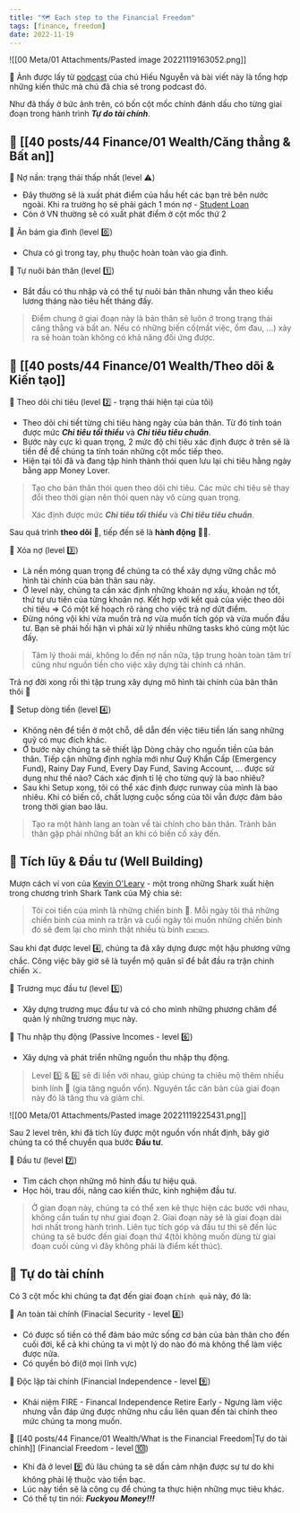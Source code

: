 ```yaml
---
title: "🗺️ Each step to the Financial Freedom"
tags: [finance, freedom]
date: 2022-11-19
---
```


![[00 Meta/01 Attachments/Pasted image 20221119163052.png]]

📂 Ảnh được lấy từ [podcast](https://www.youtube.com/watch?v=GlUvl-MWn6E&list=PL1bLXQ3Ow2laRk3IFEqbDLM_l6YHNPp8W&index=2&ab_channel=HieuNguyen) của chú Hiếu Nguyễn và bài viết này là tổng hợp những kiến thức mà chú đã chia sẻ trong podcast đó.

Như đã thấy ở bức ảnh trên, có bốn cột mốc chính đánh dấu cho từng giai đoạn trong hành trình ***Tự do tài chính***. 

## 🌿 [[40 posts/44 Finance/01 Wealth/Căng thẳng & Bất an]]

🌱 Nợ nần: trạng thái thấp nhất (level ⚠️) 
- Đây thường sẽ là xuất phát điểm của hầu hết các bạn trẻ bên nước ngoài. Khi ra trường họ sẽ phải gách 1 món nợ - [Student Loan](https://en.wikipedia.org/wiki/Student_loan)
- Còn ở VN thường sẽ có xuất phát điểm ở cột mốc thứ 2

🌱 Ăn bám gia đình (level 0️⃣)
- Chưa có gì trong tay, phụ thuộc hoàn toàn vào gia đình.

🌱 Tự nuôi bản thân (level 1️⃣)
- Bắt đầu có thu nhập và có thể tự nuôi bản thân nhưng vẫn theo kiểu lương tháng nào tiêu hết tháng đấy.

> Điểm chung ở giai đoạn này là bản thân sẽ luôn ở trong trạng thái căng thằng và bất an. Nếu có những biến cố(mất việc, ốm đau, ...) xảy ra sẽ hoàn toàn không có khả năng đối ứng được.

## 🌿 [[40 posts/44 Finance/01 Wealth/Theo dõi & Kiến tạo]]

🌱 Theo dõi chi tiêu (level 2️⃣ - trạng thái hiện tại của tôi)
-  Theo dõi chi tiết từng chi tiêu hàng ngày của bản thân. Từ đó tính toán được mức ***Chi tiêu tối thiểu*** và ***Chi tiêu tiêu chuẩn***. 
- Bước này cực kì quan trọng, 2 mức độ chi tiêu xác định được ở trên sẽ là tiền đề để chúng ta tính toán những cột mốc tiếp theo.
- Hiện tại tôi đã và đang tập hình thành thói quen lưu lại chi tiêu hằng ngày bằng app Money Lover.

> Tạo cho bản thân thói quen theo dõi chi tiêu. Các mức chi tiêu sẽ thay đổi theo thời gian nên thói quen này vô cùng quan trọng.
> 
> Xác định được mức ***Chi tiêu tối thiểu*** và ***Chi tiêu tiêu chuẩn***. 

Sau quá trình **theo dõi** 👀, tiếp đến sẽ là **hành động** 👷‍♂️.

🌱 Xóa nợ (level 3️⃣)
- Là nền móng quan trọng để chúng ta có thể xây dựng vững chắc mô hình tài chính của bản thân sau này. 
- Ở level này, chúng ta cần xác định những khoản nợ xấu, khoản nợ tốt, thứ tự ưu tiên của từng khoản nợ. Kết hợp với kết quả của việc theo dõi chi tiêu => Có một kế hoạch rõ ràng cho việc trả nợ dứt điểm.
- Đừng nóng vội khi vừa muốn trả nợ vừa muốn tích góp và vừa muốn đầu tư. Bạn sẽ phải hối hận vì phải xử lý nhiều những tasks khó cùng một lúc đấy.

> Tâm lý thoải mái, không lo đến nợ nần nữa, tập trung hoàn toàn tâm trí cũng như nguồn tiền cho việc xây dựng tài chính cá nhân.

Trả nợ đời xong rồi thì tập trung xây dựng mô hình tài chính của bản thân thôi 💪

🌱 Setup dòng tiền (level 4️⃣)
- Không nên để tiền ở một chỗ, dễ dẫn đến việc tiêu tiền lấn sang những quỹ có mục đích khác.
- Ở bước này chúng ta sẽ thiết lập Dòng chảy cho nguồn tiền của bản thân. Tiếp cận những định nghĩa mới như Quỹ Khẩn Cấp (Emergency Fund), Rainy Day Fund, Every Day Fund, Saving Account, ... được sử dụng như thế nào? Cách xác định tỉ lệ cho từng quỹ là bao nhiêu?
- Sau khi Setup xong, tôi có thể xác định được runway của mình là bao nhiêu. Khi có biến cố, chất lượng cuộc sống của tôi vẫn được đảm bảo trong thời gian bao lâu. 

> Tạo ra một hành lang an toàn về tài chính cho bản thân. Tránh bản thân gặp phải những bất an khi có biến cố xảy đến.
> 
## 🌿 Tích lũy & Đầu tư (Well Building)

Mượn cách ví von của [Kevin O'Leary](https://en.wikipedia.org/wiki/Kevin_O%27Leary) - một trong những Shark xuất hiện trong chương trình Shark Tank của Mỹ chia sẻ:
> Tôi coi tiền của mình là những chiến binh 💂. Mỗi ngày tôi thả những chiến binh của mình ra trận và cuối ngày tôi muốn những chiến binh đó sẽ đem lại cho mình thật nhiều tù binh 💵💵💵.

Sau khi đạt được level 4️⃣, chúng ta đã xây dựng được một hậu phương vững chắc. Công việc bây giờ sẽ là tuyển mộ quân sĩ để bắt đầu ra trận chinh chiến ⚔️.  

🌱 Trương mục đầu tư (level 5️⃣)
- Xây dựng trương mục đầu tư và có cho mình những phương châm để quản lý những trương mục này.

🌱 Thu nhập thụ động (Passive Incomes - level 6️⃣)
- Xây dựng và phát triển những nguồn thu nhập thụ động.

> Level 5️⃣ & 6️⃣ sẽ đi liền với nhau, giúp chúng ta chiêu mộ thêm nhiều binh lính 💂 (gia tăng nguồn vốn).
> Nguyên tắc căn bản của giai đoạn này đó là tăng thu và giảm chi.

![[00 Meta/01 Attachments/Pasted image 20221119225431.png]]

Sau 2 level trên, khi đã tích lũy được một nguồn vốn nhất định, bây giờ chúng ta có thể chuyển qua bước **Đầu tư**.

🌱 Đầu tư (level 7️⃣)
- Tìm cách chọn những mô hình đầu tư hiệu quả.
- Học hỏi, trau dồi, nâng cao kiến thức, kinh nghiệm đầu tư.

> Ở gian đoạn này, chúng ta có thể xen kẽ thực hiện các bước với nhau, không cần tuần tự như giai đoạn 2.
> Giai đoạn này sẽ là giai đoạn dài hơi nhất trong hành trình.  Liên tục tích góp và đầu tư thì sẽ đến lúc chúng ta sẽ bước đến giai đoạn thứ 4(tôi không muốn dùng từ giai đoạn cuối cùng vì đây không phải là điểm kết thúc).

## 🌿 Tự do tài chính

Có 3 cột mốc khi chúng ta đạt đến giai đoạn `chính quả` này, đó là:

🌱 An toàn tài chính (Finacial Security - level 8️⃣)
- Có được số tiền có thể đảm bảo mức sống cơ bản của bản thân cho đến cuối đời, kể cả khi chúng ta vì một lý do nào đó mà không thể làm việc được nữa.
- Có quyền bỏ đi(ở mọi lĩnh vực)

🌱 Độc lập tài chính (Financial Independence - level 9️⃣)
- Khái niệm FIRE - Financal Independence Retire Early - Ngưng làm việc nhưng vẫn đáp ứng được những nhu cầu liên quan đến tài chính theo mức chúng ta mong muốn.

🌱  [[40 posts/44 Finance/01 Wealth/What is the Financial Freedom|Tự do tài chính]]  (Financial Freedom - level 🔟)
- Khi đã ở level 9️⃣ đủ lâu chúng ta sẽ dần cảm nhận được sự tư do khi không phải lệ thuộc vào tiền bạc.
- Lúc này tiền sẽ là công cụ để chúng ta thực hiện những mục tiêu khác.
-  Có thể tự tin nói: ***Fuckyou Money!!!***


 
